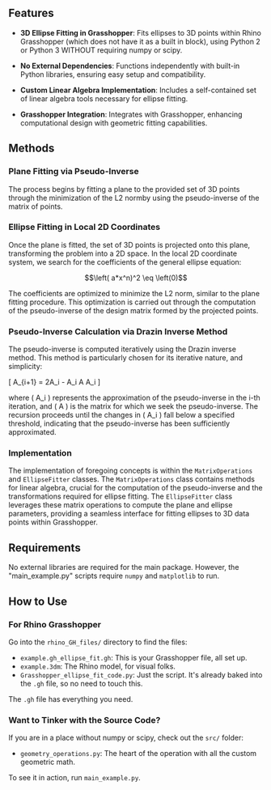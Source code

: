 
## Features

- **3D Ellipse Fitting in Grasshopper**: Fits ellipses to 3D points within Rhino Grasshopper (which does not have it as a built in block), using Python 2 or Python 3 WITHOUT requiring numpy or scipy.

- **No External Dependencies**: Functions independently with built-in Python libraries, ensuring easy setup and compatibility.

- **Custom Linear Algebra Implementation**: Includes a self-contained set of linear algebra tools necessary for ellipse fitting.

- **Grasshopper Integration**: Integrates with Grasshopper, enhancing computational design with geometric fitting capabilities.

## Methods

### Plane Fitting via Pseudo-Inverse

The process begins by fitting a plane to the provided set of 3D points through the minimization of the L2 normby using the pseudo-inverse of the matrix of points.

### Ellipse Fitting in Local 2D Coordinates

Once the plane is fitted, the set of 3D points is projected onto this plane, transforming the problem into a 2D space. In the local 2D coordinate system, we search for the coefficients of the general ellipse equation:

$$\left( a*x^n)^2 \eq \left(0)$$

The coefficients are optimized to minimize the L2 norm, similar to the plane fitting procedure. This optimization is carried out through the computation of the pseudo-inverse of the design matrix formed by the projected points.

### Pseudo-Inverse Calculation via Drazin Inverse Method

The pseudo-inverse is computed iteratively using the Drazin inverse method. This method is particularly chosen for its iterative nature, and simplicity:

\[ A_{i+1} = 2A_i - A_i A A_i \]

where \( A_i \) represents the approximation of the pseudo-inverse in the i-th iteration, and \( A \) is the matrix for which we seek the pseudo-inverse. The recursion proceeds until the changes in \( A_i \) fall below a specified threshold, indicating that the pseudo-inverse has been sufficiently approximated.

### Implementation

The implementation of foregoing concepts is within the `MatrixOperations` and `EllipseFitter` classes. The `MatrixOperations` class contains methods for linear algebra, crucial for the computation of the pseudo-inverse and the transformations required for ellipse fitting. The `EllipseFitter` class leverages these matrix operations to compute the plane and ellipse parameters, providing a seamless interface for fitting ellipses to 3D data points within Grasshopper.

## Requirements

No external libraries are required for the main package. However, the "main_example.py" scripts require `numpy` and `matplotlib` to run.

## How to Use

### For Rhino Grasshopper 
Go into the `rhino_GH_files/` directory to find the files:
- `example.gh_ellipse_fit.gh`: This is your Grasshopper file, all set up.
- `example.3dm`: The Rhino model, for visual folks.
- `Grasshopper_ellipse_fit_code.py`: Just the script. It's already baked into the `.gh` file, so no need to touch this.

The `.gh` file has everything you need.

### Want to Tinker with the Source Code?
If you are in a place without numpy or scipy, check out the `src/` folder:
- `geometry_operations.py`: The heart of the operation with all the custom geometric math.

To see it in action, run `main_example.py`.
